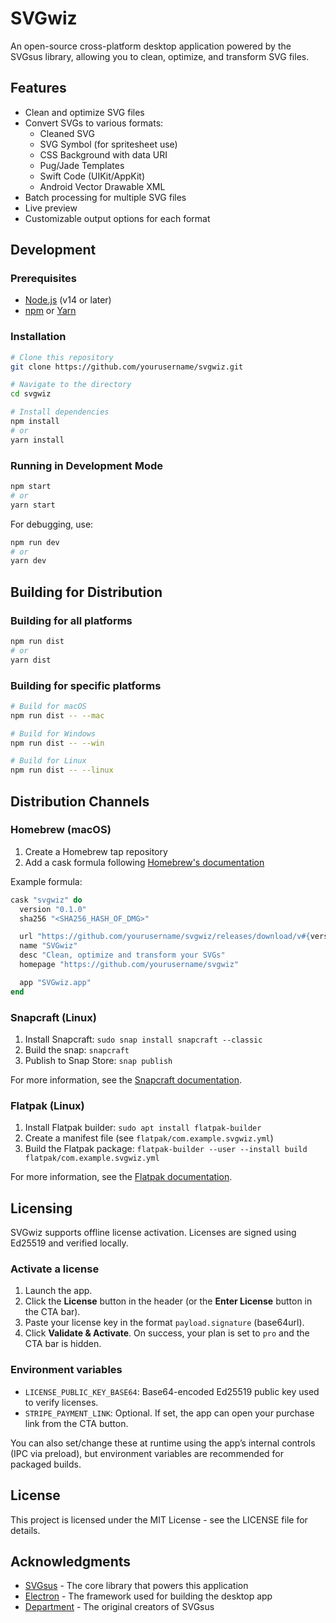 # SVGwiz

An open-source cross-platform desktop application powered by the SVGsus library, allowing you to clean, optimize, and transform SVG files.

## Features

- Clean and optimize SVG files
- Convert SVGs to various formats:
  - Cleaned SVG
  - SVG Symbol (for spritesheet use)
  - CSS Background with data URI
  - Pug/Jade Templates
  - Swift Code (UIKit/AppKit)
  - Android Vector Drawable XML
- Batch processing for multiple SVG files
- Live preview
- Customizable output options for each format

## Development

### Prerequisites

- [Node.js](https://nodejs.org/) (v14 or later)
- [npm](https://www.npmjs.com/) or [Yarn](https://yarnpkg.com/)

### Installation

```bash
# Clone this repository
git clone https://github.com/yourusername/svgwiz.git

# Navigate to the directory
cd svgwiz

# Install dependencies
npm install
# or
yarn install
```

### Running in Development Mode

```bash
npm start
# or
yarn start
```

For debugging, use:

```bash
npm run dev
# or
yarn dev
```

## Building for Distribution

### Building for all platforms

```bash
npm run dist
# or
yarn dist
```

### Building for specific platforms

```bash
# Build for macOS
npm run dist -- --mac

# Build for Windows
npm run dist -- --win

# Build for Linux
npm run dist -- --linux
```

## Distribution Channels

### Homebrew (macOS)

1. Create a Homebrew tap repository
2. Add a cask formula following [Homebrew's documentation](https://docs.brew.sh/Cask-Cookbook)

Example formula:

```ruby
cask "svgwiz" do
  version "0.1.0"
  sha256 "<SHA256_HASH_OF_DMG>"

  url "https://github.com/yourusername/svgwiz/releases/download/v#{version}/SVGwiz-#{version}.dmg"
  name "SVGwiz"
  desc "Clean, optimize and transform your SVGs"
  homepage "https://github.com/yourusername/svgwiz"

  app "SVGwiz.app"
end
```

### Snapcraft (Linux)

1. Install Snapcraft: `sudo snap install snapcraft --classic`
2. Build the snap: `snapcraft`
3. Publish to Snap Store: `snap publish`

For more information, see the [Snapcraft documentation](https://snapcraft.io/docs).

### Flatpak (Linux)

1. Install Flatpak builder: `sudo apt install flatpak-builder`
2. Create a manifest file (see `flatpak/com.example.svgwiz.yml`)
3. Build the Flatpak package: `flatpak-builder --user --install build flatpak/com.example.svgwiz.yml`

For more information, see the [Flatpak documentation](https://docs.flatpak.org/).

## Licensing

SVGwiz supports offline license activation. Licenses are signed using Ed25519 and verified locally.

### Activate a license

1. Launch the app.
2. Click the **License** button in the header (or the **Enter License** button in the CTA bar).
3. Paste your license key in the format `payload.signature` (base64url).
4. Click **Validate & Activate**. On success, your plan is set to `pro` and the CTA bar is hidden.

### Environment variables

- `LICENSE_PUBLIC_KEY_BASE64`: Base64-encoded Ed25519 public key used to verify licenses.
- `STRIPE_PAYMENT_LINK`: Optional. If set, the app can open your purchase link from the CTA button.

You can also set/change these at runtime using the app’s internal controls (IPC via preload), but environment variables are recommended for packaged builds.

## License

This project is licensed under the MIT License - see the LICENSE file for details.

## Acknowledgments

- [SVGsus](https://github.com/department-stockholm/svgsus) - The core library that powers this application
- [Electron](https://www.electronjs.org/) - The framework used for building the desktop app
- [Department](https://department.se) - The original creators of SVGsus
